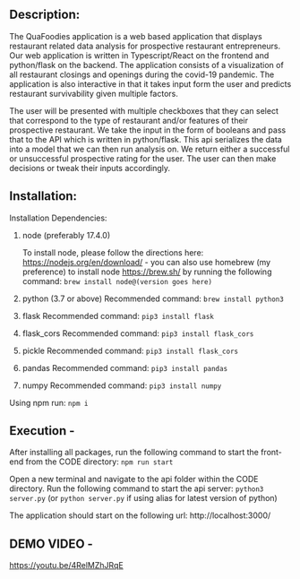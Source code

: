 ## Description:

The QuaFoodies application is a web based application that displays restaurant related data analysis for prospective
restaurant entrepreneurs. Our web application is written in Typescript/React on the frontend and python/flask on the
backend. The application consists of a visualization of all restaurant closings and openings during the covid-19
pandemic. The application is also interactive in that it takes input form the user and predicts restaurant survivability
given multiple factors.

The user will be presented with multiple checkboxes that they can select that correspond to the type of restaurant
and/or features of their prospective restaurant. We take the input in the form of booleans and pass that to the API
which is written in python/flask. This api serializes the data into a model that we can then run analysis on. We return
either a successful or unsuccessful prospective rating for the user. The user can then make decisions or tweak their
inputs accordingly.

## Installation:

Installation Dependencies:

1. node (preferably 17.4.0)

   To install node, please follow the directions here:
   https://nodejs.org/en/download/ - you can also use homebrew (my preference) to install node https://brew.sh/ by running the following
   command:
   `brew install node@(version goes here)`

2. python (3.7 or above)
	Recommended command: `brew install python3`
3. flask
	Recommended command: `pip3 install flask`
4. flask_cors
	Recommended command: `pip3 install flask_cors`
5. pickle
	Recommended command: `pip3 install flask_cors`
6. pandas
	Recommended command: `pip3 install pandas`
7. numpy
	Recommended command: `pip3 install numpy`


Using npm run: 
`npm i`


## Execution -

After installing all packages, run the following command to start the front-end from the CODE directory:
`npm run start`

Open a new terminal and navigate to the api folder within the CODE directory. Run the following command to start the api server:
`python3 server.py` (or `python server.py` if using alias for latest version of python)

The application should start on the following url: http://localhost:3000/

## DEMO VIDEO -
https://youtu.be/4RelMZhJRqE
